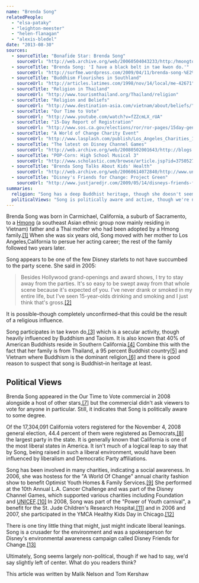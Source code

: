 ```yaml
---
name: "Brenda Song"
relatedPeople:
  - "elsa-pataky"
  - "leighton-meester"
  - "helen-flanagan"
  - "alexis-bledel"
date: "2013-08-30"
sources:
  - sourceTitle: "Bonafide Star: Brenda Song"
    sourceUrl: "http://web.archive.org/web/20060504043233/http:/hmongtoday.com/displaynews.asp?ID=2030"
  - sourceTitle: "Brenda Song: 'I have a black belt in tae kwon do.'"
    sourceUrl: "http://surfme.wordpress.com/2009/04/11/brenda-song-%E2%80%9Ci-have-a-black-belt-in-tae-kwon-do%E2%80%9D/"
  - sourceTitle: "Buddhism Flourishes in Southland"
    sourceUrl: "http://articles.latimes.com/1998/nov/14/local/me-42671"
  - sourceTitle: "Religion in Thailand"
    sourceUrl: "http://www.tourismthailand.org/Thailand/religion"
  - sourceTitle: "Religion and Beliefs"
    sourceUrl: "http://www.destination-asia.com/vietnam/about/beliefs/"
  - sourceTitle: "Our Time to Vote"
    sourceUrl: "http://www.youtube.com/watch?v=fZZcmLX_rUA"
  - sourceTitle: "15-Day Report of Registration"
    sourceUrl: "http://www.sos.ca.gov/elections/ror/ror-pages/15day-general-12/hist-reg-stats1.pdf"
  - sourceTitle: "A World of Change Charity Event"
    sourceUrl: "http://www.lasplash.com/publish/Los_Angeles_Charities_188/A_World_Of_Change_-_Ritz-Carlton_Optimist_Youth_Home.php"
  - sourceTitle: "The latest on Disney Channel Games"
    sourceUrl: "http://web.archive.org/web/20080502001643/http://blogs.orlandosentinel.com/entertainment_tv_tvblog/2008/04/the-latest-on-d.html"
  - sourceTitle: "POP-Corn: High School Musical 3"
    sourceUrl: "http://www.scholastic.com/browse/article.jsp?id=3750527"
  - sourceTitle: "Brenda Song Talks About Kids' Health"
    sourceUrl: "http://web.archive.org/web/20060614072840/http://www.unionsentinel.com/news/2006/0601/Community/077.html"
  - sourceTitle: "Disney's Friends for Change: Project Green"
    sourceUrl: "http://www.justjaredjr.com/2009/05/14/disneys-friends-for-change-project-green/"
summaries:
  religion: "Song has a deep Buddhist heritage, though she doesn't seem to express it publicly today. She could be largely non-religious."
  politicalViews: "Song is politically aware and active, though we're not sure which side of the aisle she'd come down on. If we had to choose, we'd say a little left of center."
---
```


Brenda Song was born in Carmichael, California, a suburb of Sacramento, to a [Hmong](http://en.wikipedia.org/wiki/Hmong_people) (a southeast Asian ethnic group now mainly residing in Vietnam) father and a Thai mother who had been adopted by a Hmong family.<a class="source-citation" href="#http%3A%2F%2Fweb.archive.org%2Fweb%2F20060504043233%2Fhttp%3A%2Fhmongtoday.com%2Fdisplaynews.asp%3FID%3D2030" title="Bonafide Star: Brenda Song">[1]</a> When she was six years old, Song moved with her mother to Los Angeles,California to persue her acting career; the rest of the family followed two years later.

Song appears to be one of the few Disney starlets to not have succumbed to the party scene. She said in 2005:

>Besides Hollywood grand-openings and award shows, I try to stay away from the parties. It's so easy to be swept away from that whole scene because it's expected of you. I've never drank or smoked in my entire life, but I've seen 15-year-olds drinking and smoking and I just think that's gross.<a class="source-citation" href="#http%3A%2F%2Fweb.archive.org%2Fweb%2F20060504043233%2Fhttp%3A%2Fhmongtoday.com%2Fdisplaynews.asp%3FID%3D2030" title="Bonafide Star: Brenda Song">[2]</a>

It is possible–though completely unconfirmed–that this could be the result of a religious influence.

Song participates in tae kwon do,<a class="source-citation" href="#http%3A%2F%2Fsurfme.wordpress.com%2F2009%2F04%2F11%2Fbrenda-song-%25E2%2580%259Ci-have-a-black-belt-in-tae-kwon-do%25E2%2580%259D%2F" title="Brenda Song: &apos;I have a black belt in tae kwon do.&apos;">[3]</a> which is a secular activity, though heavily influenced by Buddhism and Taoism. It is also known that 40% of American Buddhists reside in Southern California.<a class="source-citation" href="#http%3A%2F%2Farticles.latimes.com%2F1998%2Fnov%2F14%2Flocal%2Fme-42671" title="Buddhism Flourishes in Southland">[4]</a> Combine this with the fact that her family is from Thailand, a 95 percent Buddhist country<a class="source-citation" href="#http%3A%2F%2Fwww.tourismthailand.org%2FThailand%2Freligion" title="Religion in Thailand">[5]</a> and Vietnam where Buddhism is the dominant religion,<a class="source-citation" href="#http%3A%2F%2Fwww.destination-asia.com%2Fvietnam%2Fabout%2Fbeliefs%2F" title="Religion and Beliefs">[6]</a> and there is good reason to suspect that song is Buddhist–in heritage at least.


## Political Views

Brenda Song appeared in the Our Time to Vote commercial in 2008 alongside a host of other stars,<a class="source-citation" href="#http%3A%2F%2Fwww.youtube.com%2Fwatch%3Fv%3DfZZcmLX_rUA" title="Our Time to Vote">[7]</a> but the commercial didn't ask viewers to vote for anyone in particular. Still, it indicates that Song is politically aware to some degree.

Of the 17,304,091 California voters registered for the November 4, 2008 general election, 44.4 percent of them were registered as Democrats,<a class="source-citation" href="#http%3A%2F%2Fwww.sos.ca.gov%2Felections%2Fror%2Fror-pages%2F15day-general-12%2Fhist-reg-stats1.pdf" title="15-Day Report of Registration">[8]</a> the largest party in the state. It is generally known that California is one of the most liberal states in America. It isn't much of a logical leap to say that by Song, being raised in such a liberal environment, would have been influenced by liberalism and Democratic Party affiliations.

Song has been involved in many charities, indicating a social awareness. In 2006, she was hostess for the "A World Of Change" annual charity fashion show to benefit Optimist Youth Homes & Family Services.<a class="source-citation" href="#http%3A%2F%2Fwww.lasplash.com%2Fpublish%2FLos_Angeles_Charities_188%2FA_World_Of_Change_-_Ritz-Carlton_Optimist_Youth_Home.php" title="A World of Change Charity Event">[9]</a> She performed at the 10th Annual L.A. Cancer Challenge and was part of the Disney Channel Games, which supported various charities including Foundation and [UNICEF](http://en.wikipedia.org/wiki/UNICEF).<a class="source-citation" href="#http%3A%2F%2Fweb.archive.org%2Fweb%2F20080502001643%2Fhttp%3A%2F%2Fblogs.orlandosentinel.com%2Fentertainment_tv_tvblog%2F2008%2F04%2Fthe-latest-on-d.html" title="The latest on Disney Channel Games">[10]</a> In 2008, Song was part of the "Power of Youth carnival", a benefit for the St. Jude Children's Research Hospital,<a class="source-citation" href="#http%3A%2F%2Fwww.scholastic.com%2Fbrowse%2Farticle.jsp%3Fid%3D3750527" title="POP-Corn: High School Musical 3">[11]</a> and in 2006 and 2007, she participated in the YMCA Healthy Kids Day in Chicago.<a class="source-citation" href="#http%3A%2F%2Fweb.archive.org%2Fweb%2F20060614072840%2Fhttp%3A%2F%2Fwww.unionsentinel.com%2Fnews%2F2006%2F0601%2FCommunity%2F077.html" title="Brenda Song Talks About Kids&apos; Health">[12]</a>

There is one tiny little thing that might, just might indicate liberal leanings. Song is a crusader for the environment and was a spokesperson for Disney's environmental awareness campaign called Disney Friends for Change.<a class="source-citation" href="#http%3A%2F%2Fwww.justjaredjr.com%2F2009%2F05%2F14%2Fdisneys-friends-for-change-project-green%2F" title="Disney&apos;s Friends for Change: Project Green">[13]</a>

Ultimately, Song seems largely non-political, though if we had to say, we'd say slightly left of center. What do you readers think?

This article was written by Malik Nelson and Tom Kershaw